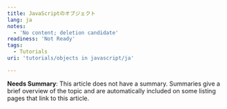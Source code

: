 ```yaml
---
title: JavaScriptのオブジェクト
lang: ja
notes:
  - 'No content; deletion candidate'
readiness: 'Not Ready'
tags:
  - Tutorials
uri: 'tutorials/objects in javascript/ja'

---
```

**Needs Summary**: This article does not have a summary. Summaries give a brief overview of the topic and are automatically included on some listing pages that link to this article.

